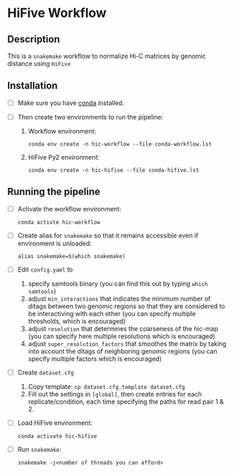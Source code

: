 # HiFive Workflow

## Description
This is a `snakemake` workflow to normalize Hi-C matrices by genomic distance
using `HiFive`

## Installation 

- [ ] Make sure you have
[conda](https://docs.conda.io/en/latest/miniconda.html#latest-miniconda-installer-links)
installed.

- [ ] Then create two environments to run the pipeline:
  1. Workflow environment: 
      ```
      conda env create -n hic-workflow --file conda-workflow.lst
      ```
  2. HiFive Py2 environment:
      ```
      conda env create -n hic-hifive --file conda-hifive.lst
      ```

## Running the pipeline

- [ ] Activate the workflow environment:

  ```
  conda activte hic-workflow
  ```

- [ ] Create alias for `snakemake` so that it remains accessible even if
  environment is unloaded:

  ```
  alias snakemake=$(which snakemake)
  ```

- [ ] Edit `config.yaml` to 

  1. specify samtools binary (you can find this out by typing `which samtools`)
  2. adjust `min_interactions` that indicates the minimum number of ditags between
     two genomic regions so that they are considered to be interactiving with
     each other (you can specify multiple thresholds, which is encouraged)
  3. adjust `resolution` that determines the coarseness of the hic-map (you can
     specify here multiple resolutions which is encouraged)
  4. adjust `super_resolution_factors` that smoothes the matrix by taking into account
     the ditags of neighboring genomic regions (you can specify multiple
     factors which is encouraged)

- [ ] Create `dataset.cfg`
  1. Copy template: `cp dataset.cfg.template dataset.cfg`
  2. Fill out the settings in `[global]`, then create entries for each
     replicate/condition, each time specifying the paths for read pair 1 & 2. 

- [ ] Load HiFive environment:
  ```
  conda activate hic-hifive
  ```

- [ ] Run `snakemake`:
  ```
  snakemake -j<number of threads you can afford>
  ```

